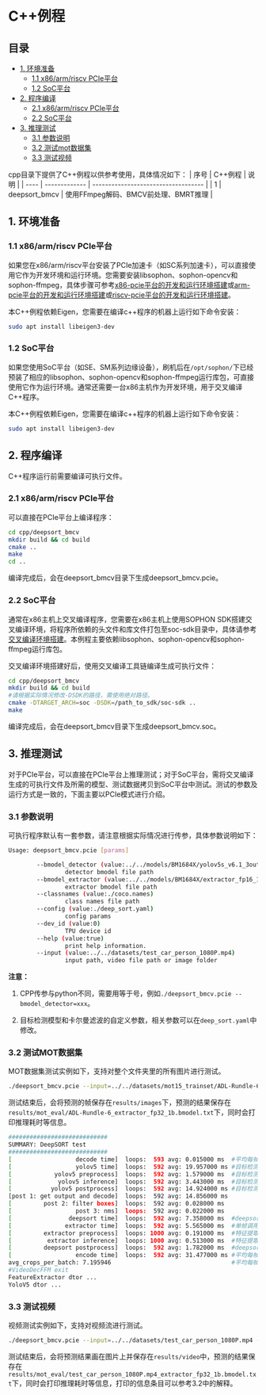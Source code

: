 # C++例程

## 目录

* [1. 环境准备](#1-环境准备)
    * [1.1 x86/arm/riscv PCIe平台](#11-x86armriscv-pcie平台)
    * [1.2 SoC平台](#12-soc平台)
* [2. 程序编译](#2-程序编译)
    * [2.1 x86/arm/riscv PCIe平台](#21-x86armriscv-pcie平台)
    * [2.2 SoC平台](#22-soc平台)
* [3. 推理测试](#3-推理测试)
    * [3.1 参数说明](#31-参数说明)
    * [3.2 测试mot数据集](#32-测试mot数据集)
    * [3.3 测试视频](#33-测试视频)

cpp目录下提供了C++例程以供参考使用，具体情况如下：
| 序号  | C++例程      | 说明                                 |
| ---- | ------------- | -----------------------------------  |
| 1    | deepsort_bmcv   | 使用FFmpeg解码、BMCV前处理、BMRT推理   |

## 1. 环境准备

### 1.1 x86/arm/riscv PCIe平台
如果您在x86/arm/riscv平台安装了PCIe加速卡（如SC系列加速卡），可以直接使用它作为开发环境和运行环境。您需要安装libsophon、sophon-opencv和sophon-ffmpeg，具体步骤可参考[x86-pcie平台的开发和运行环境搭建](../../../docs/Environment_Install_Guide.md#3-x86-pcie平台的开发和运行环境搭建)或[arm-pcie平台的开发和运行环境搭建](../../../docs/Environment_Install_Guide.md#5-arm-pcie平台的开发和运行环境搭建)或[riscv-pcie平台的开发和运行环境搭建](../../../docs/Environment_Install_Guide.md#6-riscv-pcie平台的开发和运行环境搭建)。

本C++例程依赖Eigen，您需要在编译c++程序的机器上运行如下命令安装：
```bash
sudo apt install libeigen3-dev
```


### 1.2 SoC平台
如果您使用SoC平台（如SE、SM系列边缘设备），刷机后在`/opt/sophon/`下已经预装了相应的libsophon、sophon-opencv和sophon-ffmpeg运行库包，可直接使用它作为运行环境。通常还需要一台x86主机作为开发环境，用于交叉编译C++程序。

本C++例程依赖Eigen，您需要在编译c++程序的机器上运行如下命令安装：
```bash
sudo apt install libeigen3-dev
```

## 2. 程序编译
C++程序运行前需要编译可执行文件。
### 2.1 x86/arm/riscv PCIe平台
可以直接在PCIe平台上编译程序：

```bash
cd cpp/deepsort_bmcv
mkdir build && cd build
cmake .. 
make
cd ..
```
编译完成后，会在deepsort_bmcv目录下生成deepsort_bmcv.pcie。

### 2.2 SoC平台
通常在x86主机上交叉编译程序，您需要在x86主机上使用SOPHON SDK搭建交叉编译环境，将程序所依赖的头文件和库文件打包至soc-sdk目录中，具体请参考[交叉编译环境搭建](../../../docs/Environment_Install_Guide.md#41-交叉编译环境搭建)。本例程主要依赖libsophon、sophon-opencv和sophon-ffmpeg运行库包。

交叉编译环境搭建好后，使用交叉编译工具链编译生成可执行文件：

```bash
cd cpp/deepsort_bmcv
mkdir build && cd build
#请根据实际情况修改-DSDK的路径，需使用绝对路径。
cmake -DTARGET_ARCH=soc -DSDK=/path_to_sdk/soc-sdk ..  
make
```
编译完成后，会在deepsort_bmcv目录下生成deepsort_bmcv.soc。

## 3. 推理测试
对于PCIe平台，可以直接在PCIe平台上推理测试；对于SoC平台，需将交叉编译生成的可执行文件及所需的模型、测试数据拷贝到SoC平台中测试。测试的参数及运行方式是一致的，下面主要以PCIe模式进行介绍。

### 3.1 参数说明
可执行程序默认有一套参数，请注意根据实际情况进行传参，具体参数说明如下：
```bash
Usage: deepsort_bmcv.pcie [params] 

        --bmodel_detector (value:../../models/BM1684X/yolov5s_v6.1_3output_int8_1b.bmodel)
                detector bmodel file path
        --bmodel_extractor (value:../../models/BM1684X/extractor_fp16_1b.bmodel)
                extractor bmodel file path
        --classnames (value:./coco.names)
                class names file path
        --config (value:./deep_sort.yaml)
                config params
        --dev_id (value:0)
                TPU device id
        --help (value:true)
                print help information.
        --input (value:../../datasets/test_car_person_1080P.mp4)
                input path, video file path or image folder
```
**注意：** 

1. CPP传参与python不同，需要用等于号，例如`./deepsort_bmcv.pcie --bmodel_detector=xxx`。

2. 目标检测模型和卡尔曼滤波的自定义参数，相关参数可以在`deep_sort.yaml`中修改。

### 3.2 测试MOT数据集
MOT数据集测试实例如下，支持对整个文件夹里的所有图片进行测试。
```bash
./deepsort_bmcv.pcie --input=../../datasets/mot15_trainset/ADL-Rundle-6/img1 --bmodel_detector=../../models/BM1684X/yolov5s_v6.1_3output_int8_1b.bmodel --bmodel_extractor=../../models/BM1684X/extractor_fp32_1b.bmodel --dev_id=0
```
测试结束后，会将预测的帧保存在`results/images`下，预测的结果保存在`results/mot_eval/ADL-Rundle-6_extractor_fp32_1b.bmodel.txt`下，同时会打印推理耗时等信息。

```bash
############################
SUMMARY: DeepSORT test
############################
[                  decode time]  loops:  593 avg: 0.015000 ms  #平均每帧的解码耗时  
[                  yolov5 time]  loops:  592 avg: 19.957000 ms #目标检测模型平均每个batch的耗时  
[            yolov5 preprocess]  loops:  592 avg: 1.579000 ms  #目标检测模型平均每个batch的预处理耗时 
[             yolov5 inference]  loops:  592 avg: 3.443000 ms  #目标检测模型平均每个batch的推理耗时
[           yolov5 postprocess]  loops:  592 avg: 14.924000 ms #目标检测模型平均每个batch的后处理耗时
[post 1: get output and decode]  loops:  592 avg: 14.856000 ms
[         post 2: filter boxes]  loops:  592 avg: 0.028000 ms
[                  post 3: nms]  loops:  592 avg: 0.022000 ms
[                deepsort time]  loops:  592 avg: 7.358000 ms  #deepsort单帧流程的耗时  
[               extractor time]  loops:  592 avg: 5.565000 ms  #单帧调用特征提取器的总耗时
[         extractor preprocess]  loops: 1000 avg: 0.191000 ms  #特征提取模型平均每个crop batch的预处理耗时
[          extractor inference]  loops: 1000 avg: 0.513000 ms  #特征提取模型平均每个crop batch的推理耗时
[         deepsort postprocess]  loops:  592 avg: 1.782000 ms  #deepsort平均每帧的的后处理耗时
[                  encode time]  loops:  592 avg: 31.477000 ms #平均每帧画框和编码的时间
avg_crops_per_batch: 7.195946                                  #平均每帧的目标数
#VideoDecFFM exit 
FeatureExtractor dtor ...
YoloV5 dtor ...
```

### 3.3 测试视频
视频测试实例如下，支持对视频流进行测试。
```bash
./deepsort_bmcv.pcie --input=../../datasets/test_car_person_1080P.mp4 --bmodel_detector=../../models/BM1684X/yolov5s_v6.1_3output_int8_1b.bmodel --bmodel_extractor=../../models/BM1684X/extractor_fp32_1b.bmodel --dev_id=0
```
测试结束后，会将预测结果画在图片上并保存在`results/video`中，预测的结果保存在`results/mot_eval/test_car_person_1080P.mp4_extractor_fp32_1b.bmodel.txt`下，同时会打印推理耗时等信息，打印的信息条目可以参考3.2中的解释。